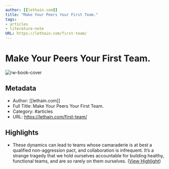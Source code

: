 ```yaml
---
author: [[lethain.com]]
title: "Make Your Peers Your First Team."
tags: 
- articles
- literature-note
URL: https://lethain.com/first-team/
---
```

# Make Your Peers Your First Team.

![rw-book-cover](https://lethain.com/static/blog/2018/first-team-hero.png)

## Metadata
- Author: [[lethain.com]]
- Full Title: Make Your Peers Your First Team.
- Category: #articles
- URL: https://lethain.com/first-team/

## Highlights
- These dynamics can lead to teams whose camaraderie is at best a qualified non-aggression pact, and collaboration is infrequent. It’s a strange tragedy that we hold ourselves accountable for building healthy, functional teams, and are so rarely on them ourselves. ([View Highlight](https://read.readwise.io/read/01grshx98mn7p7yyv8n28b86gv))
